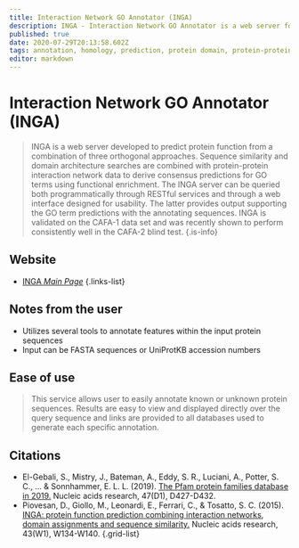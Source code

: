 ```yaml
---
title: Interaction Network GO Annotator (INGA)
description: INGA - Interaction Network GO Annotator is a web server for the prediction of protein function.
published: true
date: 2020-07-29T20:13:58.602Z
tags: annotation, homology, prediction, protein domain, protein-protein
editor: markdown
---
```


# Interaction Network GO Annotator (INGA)

>  INGA is a web server developed to predict protein function from a combination of three orthogonal approaches. Sequence similarity and domain architecture searches are combined with protein-protein interaction network data to derive consensus predictions for GO terms using functional enrichment. 
> The INGA server can be queried both programmatically through RESTful services and through a web interface designed for usability. The latter provides output supporting the GO term predictions with the annotating sequences. INGA is validated on the CAFA-1 data set and was recently shown to perform consistently well in the CAFA-2 blind test.
{.is-info}

 

## Website 

- [INGA *Main Page*](https://inga.bio.unipd.it/)
 {.links-list}

## Notes from the user
- Utilizes several tools to annotate features within the input protein sequences
- Input can be FASTA sequences or UniProtKB accession numbers

## Ease of use
> This service allows user to easily annotate known or unknown protein sequences. Results are easy to view and displayed directly over the query sequence and links are provided to all databases used to generate each specific annotation.
 

## Citations

- El-Gebali, S., Mistry, J., Bateman, A., Eddy, S. R., Luciani, A., Potter, S. C., ... & Sonnhammer, E. L. L. (2019). [The Pfam protein families database in 2019.](https://academic.oup.com/nar/article/47/D1/D427/5144153) Nucleic acids research, 47(D1), D427-D432.
- Piovesan, D., Giollo, M., Leonardi, E., Ferrari, C., & Tosatto, S. C. (2015). [INGA: protein function prediction combining interaction networks, domain assignments and sequence similarity.](https://academic.oup.com/nar/article/43/W1/W134/2467958) Nucleic acids research, 43(W1), W134-W140.
{.grid-list}


